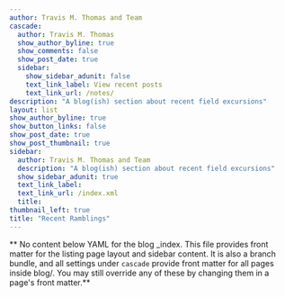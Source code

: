 ```yaml
---
author: Travis M. Thomas and Team
cascade:
  author: Travis M. Thomas
  show_author_byline: true
  show_comments: false
  show_post_date: true
  sidebar:
    show_sidebar_adunit: false
    text_link_label: View recent posts
    text_link_url: /notes/
description: "A blog(ish) section about recent field excursions"
layout: list
show_author_byline: true
show_button_links: false
show_post_date: true
show_post_thumbnail: true
sidebar:
  author: Travis M. Thomas and Team
  description: "A blog(ish) section about recent field excursions"
  show_sidebar_adunit: true
  text_link_label: 
  text_link_url: /index.xml
  title: 
thumbnail_left: true
title: "Recent Ramblings"
---
```


** No content below YAML for the blog _index. This file provides front matter for the listing page layout and sidebar content. It is also a branch bundle, and all settings under `cascade` provide front matter for all pages inside blog/. You may still override any of these by changing them in a page's front matter.**
